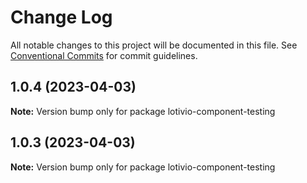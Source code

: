 # Change Log

All notable changes to this project will be documented in this file.
See [Conventional Commits](https://conventionalcommits.org) for commit guidelines.

## 1.0.4 (2023-04-03)

**Note:** Version bump only for package lotivio-component-testing





## 1.0.3 (2023-04-03)

**Note:** Version bump only for package lotivio-component-testing
